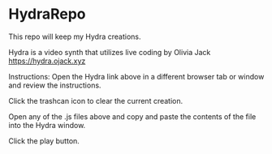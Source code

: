 # HydraRepo
This repo will keep my Hydra creations.

Hydra is a video synth that utilizes live coding by Olivia Jack
https://hydra.ojack.xyz

Instructions:
Open the Hydra link above in a different browser tab or window and review the instructions.

Click the trashcan icon to clear the current creation.

Open any of the .js files above and copy and paste the contents of the file into the Hydra window.

Click the play button.
